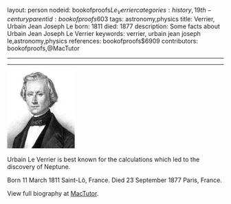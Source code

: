 layout: person
nodeid: bookofproofs$Le_Verrier
categories: history,19th-century
parentid: bookofproofs$603
tags: astronomy,physics
title: Verrier, Urbain Jean Joseph Le
born: 1811
died: 1877
description: Some facts about Urbain Jean Joseph Le Verrier
keywords: verrier, urbain jean joseph le,astronomy,physics
references: bookofproofs$6909
contributors: bookofproofs,@MacTutor

---


---

![Le_Verrier.jpg](https://github.com/bookofproofs/bookofproofs.github.io/blob/main/_sources/_assets/images/portraits/Le_Verrier.jpg?raw=true)

Urbain Le Verrier is best known for the calculations which led to the discovery of Neptune.

Born 11 March 1811 Saint-Lô, France. Died 23 September 1877 Paris, France.


View full biography at [MacTutor](https://mathshistory.st-andrews.ac.uk/Biographies/Le_Verrier/).